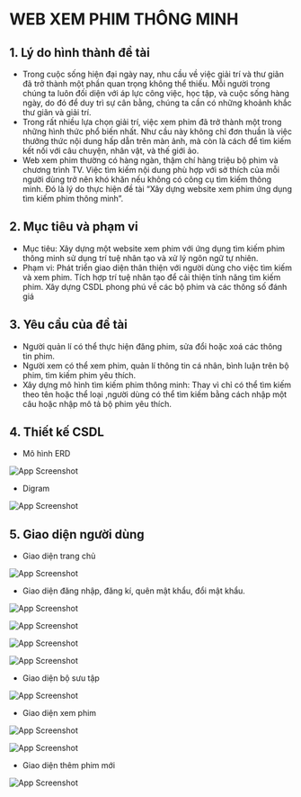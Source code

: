 # WEB XEM PHIM THÔNG MINH
## 1.	Lý do hình thành đề tài
-	Trong cuộc sống hiện đại ngày nay, nhu cầu về việc giải trí và thư giãn đã trở thành một phần quan trọng không thể thiếu. Mỗi người trong chúng ta luôn đối diện với áp lực công việc, học tập, và cuộc sống hàng ngày, do đó để duy trì sự cân bằng, chúng ta cần có những khoảnh khắc thư giãn và giải trí.
-	Trong rất nhiều lựa chọn giải trí, việc xem phim đã trở thành một trong những hình thức phổ biến nhất. Như cầu này không chỉ đơn thuần là việc thưởng thức nội dung hấp dẫn trên màn ảnh, mà còn là cách để tìm kiếm kết nối với câu chuyện, nhân vật, và thế giới ảo.
-	Web xem phim thường có hàng ngàn, thậm chí hàng triệu bộ phim và chương trình TV. Việc tìm kiếm nội dung phù hợp với sở thích của mỗi người dùng trở nên khó khăn nếu không có công cụ tìm kiếm thông minh. Đó là lý do thực hiện đề tài “Xây dựng website xem phim ứng dụng tìm kiếm phim thông minh”.
## 2. Mục tiêu và phạm vi
-	Mục tiêu: Xây dựng một website xem phim với ứng dụng tìm kiếm phim thông minh sử dụng trí tuệ nhân tạo và xử lý ngôn ngữ tự nhiên.
-	Phạm vi: Phát triển giao diện thân thiện với người dùng cho việc tìm kiếm và xem phim. Tích hợp trí tuệ nhân tạo để cải thiện tính năng tìm kiếm phim. Xây dựng CSDL phong phú về các bộ phim và các thông số đánh giá
## 3. Yêu cầu của đề tài
-	Người quản lí có thể thực hiện đăng phim, sửa đổi hoặc xoá các thông tin phim.
-	Người xem có thể xem phim, quản lí thông tin cá nhân, bình luận trên bộ phim, tìm kiếm phim yêu thích.
-	Xây dựng mô hình tìm kiếm phim thông minh: Thay vì chỉ có thể tìm kiếm theo tên hoặc thể loại ,người dùng có thể tìm kiếm bằng cách nhập một câu hoặc nhập mô tả bộ phim yêu thích.
## 4. Thiết kế CSDL
-	Mô hình ERD
  
 ![App Screenshot](https://github.com/phamducthangptit/HTTM/assets/84903801/5d730b4b-6d75-4f81-bed0-12396fbdc992)
-	Digram
  
 ![App Screenshot](https://github.com/phamducthangptit/HTTM/assets/84903801/783541bf-ffed-4d92-81a8-ef96f4a572ac)
## 5.	Giao diện người dùng
-	Giao diện trang chủ
  
![App Screenshot](https://github.com/phamducthangptit/HTTM/assets/84903801/747926fa-c204-496b-9e2a-9602864d82a8)
-	Giao diện đăng nhập, đăng kí, quên mật khẩu, đổi mật khẩu.
  
![App Screenshot](https://github.com/phamducthangptit/HTTM/assets/84903801/31c3fed9-c85c-4f6d-9b22-1669ad656358)

![App Screenshot](https://github.com/phamducthangptit/HTTM/assets/84903801/b6d8ffbb-fe7d-46b6-bd26-51b04ac1d54c)

![App Screenshot](https://github.com/phamducthangptit/HTTM/assets/84903801/96e41d0f-c740-4222-a021-781776ca930e)

![App Screenshot](https://github.com/phamducthangptit/HTTM/assets/84903801/7fc2b525-2e1a-4446-8d9b-aca72f556673)

-	Giao diện bộ sưu tập
  
![App Screenshot](https://github.com/phamducthangptit/HTTM/assets/84903801/26c1ed52-a725-43de-b43c-bfe0d26adb0e)
-	Giao diện xem phim

![App Screenshot](https://github.com/phamducthangptit/HTTM/assets/84903801/7274060a-6bf6-40e9-8b7f-180dc115c6c8)

![App Screenshot](https://github.com/phamducthangptit/HTTM/assets/84903801/40f8e8f1-7d32-4189-996b-169c4c09d5e5)

-	Giao diện thêm phim mới

![App Screenshot](https://github.com/phamducthangptit/HTTM/assets/84903801/49e9b3dd-645d-40b2-9071-f1803d4a7c20) 


